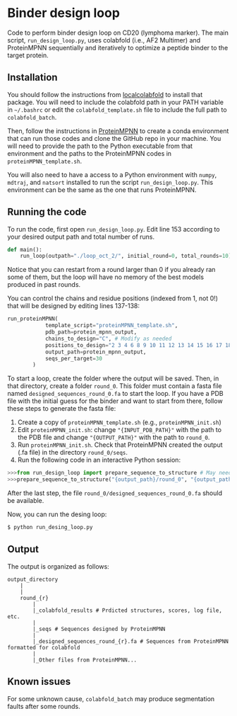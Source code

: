 # Binder design loop

Code to perform binder design loop on CD20 (lymphoma marker). The main script, `run_design_loop.py`, uses colabfold (i.e., AF2 Multimer) and ProteinMPNN sequentially and iteratively to optimize a peptide binder to the target protein.

## Installation

You should follow the instructions from [localcolabfold](https://github.com/YoshitakaMo/localcolabfold) to install that package. You will need to include the colabfold path in your PATH variable in `~/.bashrc` or edit the `colabfold_template.sh` file to include the full path to `colabfold_batch`.

Then, follow the instructions in [ProteinMPNN](https://github.com/dauparas/ProteinMPNN) to create a conda environment that can run those codes and clone the GitHub repo in your machine. You will need to provide the path to the Python executable from that environment and the paths to the ProteinMPNN codes in `proteinMPNN_template.sh`.

You will also need to have a access to a Python environment with `numpy`, `mdtraj`, and `natsort` installed to run the script `run_design_loop.py`. This environment can be the same as the one that runs ProteinMPNN. 

## Running the code

To run the code, first open `run_design_loop.py`. Edit line 153 according to your desired output path and total number of runs. 

```python
def main():
    run_loop(outpath="./loop_oct_2/", initial_round=0, total_rounds=10)
``` 

Notice that you can restart from a round larger than 0 if you already ran some of them, but the loop will have no memory of the best models produced in past rounds.

You can control the chains and residue positions (indexed from 1, not 0!) that will be designed by editing lines 137-138:

```python
run_proteinMPNN(
            template_script="proteinMPNN_template.sh", 
            pdb_path=protein_mpnn_output, 
            chains_to_design="C", # Modify as needed
            positions_to_design="2 3 4 6 8 9 10 11 12 13 14 15 16 17 18 19 20 21 25 26 27 28 32 33 34 35 36 37 38 39 40 41 42 43 44 45 46 47 48 49 50 51 52 53 54 55 56 57 58 59 60 61 62 63 64 65 66 67 68 69 70 72 74 75 77 79 80", # Modify as needed
            output_path=protein_mpnn_output, 
            seqs_per_target=30
        )
```

To start a loop, create the folder where the output will be saved. Then, in that directory, create a folder `round_0`. This folder must contain a fasta file named `designed_sequences_round_0.fa` to start the loop. If you have a PDB file with the initial guess for the binder and want to start from there, follow these steps to generate the fasta file:

1. Create a copy of `proteinMPNN_template.sh` (e.g., `proteinMPNN_init.sh`)
1. Edit `proteinMPNN_init.sh`: change `"{INPUT_PDB_PATH}"` with the path to the PDB file and change `"{OUTPUT_PATH}"` with the path to `round_0`.
1. Run `proteinMPNN_init.sh`. Check that ProteinMPNN created the output (.fa file) in the directory `round_0/seqs`.
1. Run the following code in an interactive Python session:

```python
>>>from run_design_loop import prepare_sequence_to_structure # May need to change import depending on where you stored the code
>>>prepare_sequence_to_structure("{output_path}/round_0", "{output_path}/round_0", 0) # Change output path here
```

After the last step, the file `round_0/designed_sequences_round_0.fa` should be available.

Now, you can run the desing loop:

```bash
$ python run_desing_loop.py
```


## Output

The output is organized as follows:

```
output_directory
	|
	|
	round_{r}
		|
		|_colabfold_results # Prdicted structures, scores, log file, etc.
		|
		|_seqs # Sequences designed by ProteinMPNN
		|
		|_designed_sequences_round_{r}.fa # Sequences from ProteinMPNN formatted for colabfold
		|
		|_Other files from ProteinMPNN...

```

## Known issues

For some unknown cause, `colabfold_batch` may produce segmentation faults after some rounds.
